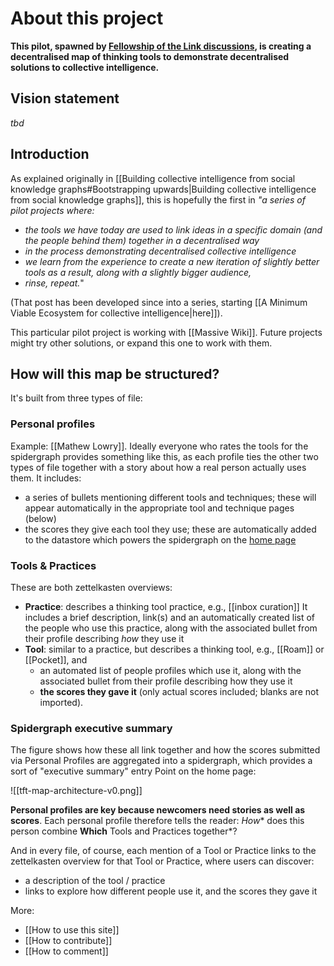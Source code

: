 # About this project

**This pilot, spawned by [Fellowship of the Link discussions](https://chat.collectivesensecommons.org/agora/pl/whw9kgizb7nifqbe6znu5cgrrr), is creating a decentralised map of thinking tools to demonstrate decentralised solutions to collective intelligence.** 

## Vision statement

_tbd_

## Introduction
As explained originally in [[Building collective intelligence from social knowledge graphs#Bootstrapping upwards|Building collective intelligence from social knowledge graphs]], this is hopefully the first in *"a series of pilot projects where:*

- *the tools we have today are used to link ideas in a specific domain (and the people behind them) together in a decentralised way*
- *in the process demonstrating decentralised collective intelligence*
- *we learn from the experience to create a new iteration of slightly better tools as a result, along with a slightly bigger audience,*
- *rinse, repeat.*"

(That post has been developed since into a series, starting [[A Minimum Viable Ecosystem for collective intelligence|here]]).

This particular pilot project is working with [[Massive Wiki]]. Future projects might try other solutions, or expand this one to work with them.

## How will this map be structured?

It's built from three types of file:

### Personal profiles

Example:  [[Mathew Lowry]]. Ideally everyone who rates the tools for the spidergraph provides something like this, as each profile ties the other two types of file together with a story about how a real person actually uses them. It includes:

* a series of bullets mentioning different tools and techniques; these will appear automatically in the appropriate tool and technique pages (below)
* the scores they give each tool they use; these are automatically added to the datastore which powers the spidergraph on the [home page](README) 

### Tools & Practices

These are both zettelkasten overviews:
 
* **Practice**: describes a thinking tool practice, e.g., [[inbox curation]] It includes a brief description, link(s) and an automatically created list of the people who use this practice, along with the associated bullet from their profile describing *how* they use it
* **Tool**: similar to a practice, but describes a thinking tool, e.g., [[Roam]] or [[Pocket]], and
	* an automated list of people profiles which use it, along with the associated bullet from their profile describing how they use it
	* **the scores they gave it** (only actual scores included; blanks are not imported).

### Spidergraph executive summary

The figure shows how these all link together and how the scores submitted via Personal Profiles are aggregated into a spidergraph, which provides a sort of "executive summary" entry Point on the home page:

![[tft-map-architecture-v0.png]]

**Personal profiles are key because newcomers need stories as well as scores**. Each personal profile therefore tells the reader: *How** does this person combine **Which** Tools and Practices together*? 

And in every file, of course, each mention of a Tool or Practice links to the zettelkasten overview for that Tool or Practice, where users can discover:

* a description of the tool / practice
* links to explore how different people use it, and the scores they gave it

More: 

* [[How to use this site]]
* [[How to contribute]]
* [[How to comment]]
